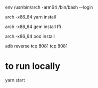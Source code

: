 env /usr/bin/arch -arm64 /bin/bash --login

arch -x86_64 yarn install

arch -x86_64 gem install ffi

arch -x86_64 pod install

adb reverse tcp:8081 tcp:8081

# to run locally
yarn start
